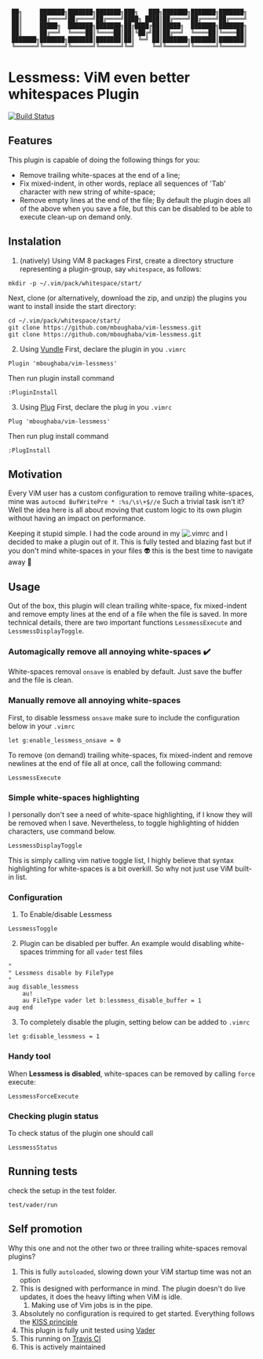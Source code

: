      ██╗     ███████╗███████╗███████╗███╗   ███╗███████╗███████╗███████╗
     ██║     ██╔════╝██╔════╝██╔════╝████╗ ████║██╔════╝██╔════╝██╔════╝
     ██║     █████╗  ███████╗███████╗██╔████╔██║█████╗  ███████╗███████╗
     ██║     ██╔══╝  ╚════██║╚════██║██║╚██╔╝██║██╔══╝  ╚════██║╚════██║
     ███████╗███████╗███████║███████║██║ ╚═╝ ██║███████╗███████║███████║
     ╚══════╝╚══════╝╚══════╝╚══════╝╚═╝     ╚═╝╚══════╝╚══════╝╚══════╝

# Lessmess: ViM even better whitespaces Plugin

[![Build Status](https://travis-ci.org/mboughaba/vim-lessmess.svg?branch=master)](https://travis-ci.org/mboughaba/vim-lessmess)


## Features
This plugin is capable of doing the following things for you:
* Remove trailing white-spaces at the end of a line;
* Fix mixed-indent, in other words, replace all sequences of 'Tab' character with new string of white-space;
* Remove empty lines at the end of the file;
By default the plugin does all of the above when you save a file, but this can be disabled to be able to execute clean-up on demand only.

## Instalation
1. (natively) Using ViM 8 packages
First, create a directory structure representing a plugin-group, say `whitespace`, as follows:

```shell
mkdir -p ~/.vim/pack/whitespace/start/
```
Next, clone (or alternatively, download the zip, and unzip) the plugins you want to install inside the start directory:

```shell
cd ~/.vim/pack/whitespace/start/
git clone https://github.com/mboughaba/vim-lessmess.git
git clone https://github.com/mboughaba/vim-lessmess.git
```

2. Using [Vundle](https://github.com/VundleVim/Vundle.vim)
First, declare the plugin in you `.vimrc`
```vim
Plugin 'mboughaba/vim-lessmess'
```
Then run plugin install command
```vim
:PluginInstall
```

3. Using [Plug](https://github.com/junegunn/vim-plug)
First, declare the plug in you `.vimrc`
```vim
Plug 'mboughaba/vim-lessmess'
```
Then run plug install command
```vim
:PlugInstall
```

## Motivation
Every ViM user has a custom configuration to remove trailing white-spaces, mine was `autocmd BufWritePre * :%s/\s\+$//e`
Such a trivial task isn't it? Well the idea here is all about moving that custom logic to its own plugin without having an impact on performance.

Keeping it stupid simple. I had the code around in my ![.vimrc](https://github.com/mboughaba/dotfiles/blob/master/.vimrc) and I decided to make a plugin out of it.
This is fully tested and blazing fast but if you don't mind white-spaces in your files :alien: this is the best time to navigate away :rocket:

## Usage
Out of the box, this plugin will clean trailing white-space, fix mixed-indent and remove empty lines at the end of a file when the file is saved.
In more technical details, there are two important functions `LessmessExecute` and `LessmessDisplayToggle`.

### Automagically remove all annoying white-spaces :heavy_check_mark:
White-spaces removal `onsave` is enabled by default. Just save the buffer and the file is clean.

### Manually remove all annoying white-spaces
First, to disable lessmess `onsave` make sure to include the configuration below in your `.vimrc`
```vim
let g:enable_lessmess_onsave = 0
```
To remove (on demand) trailing white-spaces, fix mixed-indent and remove newlines at the end of file all at once, call the following command:
```vim
LessmessExecute
```

### Simple white-spaces highlighting
I personally don't see a need of white-space highlighting, if I know they will be removed when I save. Nevertheless, to toggle highlighting of hidden characters, use command below.
```vim
LessmessDisplayToggle
```
This is simply calling vim native toggle list, I highly believe that syntax highlighting for white-spaces is a bit overkill. So why not just use ViM built-in list.

### Configuration
1. To Enable/disable Lessmess
```vim
LessmessToggle
```

2. Plugin can be disabled per buffer. An example would disabling white-spaces trimming for all `vader` test files
```vim
"
" Lessmess disable by FileType
"
aug disable_lessmess
    au!
    au FileType vader let b:lessmess_disable_buffer = 1
aug end
```

3. To completely disable the plugin, setting below can be added to `.vimrc`
 ```vim
let g:disable_lessmess = 1
 ```

### Handy tool
When **Lessmess is disabled**, white-spaces can be removed by calling `force` execute:
```vim
LessmessForceExecute
```

### Checking plugin status
To check status of the plugin one should call
```vim
LessmessStatus
```

## Running tests
check the setup in the test folder.
```shell
test/vader/run
```


## Self promotion
Why this one and not the other two or three trailing white-spaces removal plugins?
1. This is fully `autoloaded`, slowing down your ViM startup time was not an option
2. This is designed with performance in mind. The plugin doesn't do live updates, it does the heavy lifting when ViM is idle.
    1. Making use of Vim jobs is in the pipe.
3. Absolutely no configuration is required to get started. Everything follows the [KISS principle](https://en.wikipedia.org/wiki/KISS_principle)
4. This plugin is fully unit tested using [Vader](https://github.com/junegunn/vader.vim)
5. This running on [Travis CI](https://travis-ci.org/mboughaba/vim-lessmess)
6. This is actively maintained
